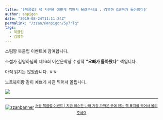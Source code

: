 ```yaml
---
title: '[북클럽] 책 사진을 예쁘게 찍어서 올려주세요 : 김영하 ⟪오빠가 돌아왔다⟫'
author: anpigon
date: "2019-08-24T11:11:24Z"
permalink: "/zzan/@anpigon/5y7rlq"
tags:
  - 북클럽
  - 김영하
---
```


스팀짱 북클럽 이벤트에 참여합니다. 

소설가 김영하님의 제16회 이산문학상 수상작 **"오빠가 돌아왔다"** 책입니다. 

아직 읽지는 않았습니다. ㅎㅎ

노트북이랑 같이 예쁘게 사진 찍어서 올립니다.

![](https://steemitimages.com/0x0/https://files.steempeak.com/file/steempeak/anpigon/3bBpn7f7-20190824_194740.jpg)

***

<center><a href="https://www.steemzzang.com"><img src="https://cdn.steemitimages.com/DQmNRsTCCtzVe8AiEsCEYm35cTAzqeMMLuPCBRuJTiRJqeo/zzanbanner.jpg" alt="zzanbanner" style="margin:0"/></a> 
<sup><a href="https://www.steemzzang.com/zzan/@book.club/puzmt-or">스짱 북클럽 이벤트 | 지금 이순간 나와 가장 가까운 곳에 있는 책 표지를 찍어서 올려주세요</a></sup></center>
